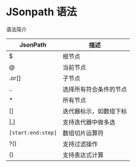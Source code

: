 # JSonpath 语法





语法简介

| **JsonPath**       | **描述**      |
| ------------------ | ----------- |
| $                  | 根节点         |
| @                  | 当前节点        |
| .or[]              | 子节点         |
| ..                 | 选择所有符合条件的节点 |
| *                  | 所有节点        |
| []                 | 迭代器标示，如数组下标 |
| [,]                | 支持迭代器中做多选   |
| `[start:end:step]` | 数组切片运算符     |
| ?()                | 支持过滤操作      |
| ()                 | 支持表达式计算     |

